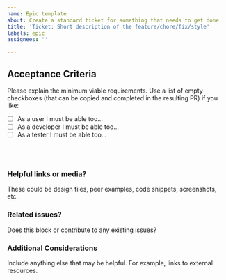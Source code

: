 ```yaml
---
name: Epic template
about: Create a standard ticket for something that needs to get done
title: 'Ticket: Short description of the feature/chore/fix/style'
labels: epic
assignees: ''

---
```


## Acceptance Criteria

Please explain the minimum viable requirements. Use a list of empty checkboxes (that can be copied and completed in the resulting PR) if you like:

- [ ] As a user I must be able too...
- [ ] As a developer I must be able too...
- [ ] As a tester I must be able too...

<br />
<br />

### Helpful links or media?

These could be design files, peer examples, code snippets, screenshots, etc.

### Related issues?

Does this block or contribute to any existing issues?

### Additional Considerations

Include anything else that may be helpful. For example, links to external resources.
